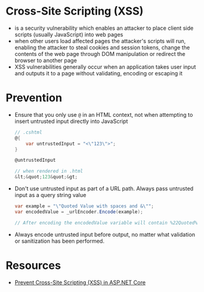 # Cross-Site Scripting (XSS)
- is a security vulnerability which enables an attacker to place client side scripts (usually JavaScript) into web pages
- when other users load affected pages the attacker's scripts will run, enabling the attacker to steal cookies and session tokens, change the contents of the web page through DOM manipulation or redirect the browser to another page
- XSS vulnerabilities generally occur when an application takes user input and outputs it to a page without validating, encoding or escaping it

# Prevention

- Ensure that you only use `@` in an HTML context, not when attempting to insert untrusted input directly into JavaScript
    ```C#
    // .cshtml
    @{
        var untrustedInput = "<\"123\">";
    }

    @untrustedInput

    // when rendered in .html
    &lt;&quot;123&quot;&gt;
    ```

- Don't use untrusted input as part of a URL path. Always pass untrusted input as a query string value

    ```C#
    var example = "\"Quoted Value with spaces and &\"";
    var encodedValue = _urlEncoder.Encode(example);

    // After encoding the encodedValue variable will contain %22Quoted%20Value%20with%20spaces%20and%20%26%22.
    ```

- Always encode untrusted input before output, no matter what validation or sanitization has been performed.

# Resources
- [Prevent Cross-Site Scripting (XSS) in ASP.NET Core](https://learn.microsoft.com/en-us/aspnet/core/security/cross-site-scripting?view=aspnetcore-6.0)